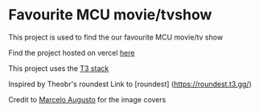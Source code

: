 # Favourite MCU movie/tvshow
This project is used to find the our favourite MCU movie/tv show

Find the project hosted on vercel [here](https://fav-marvel.vercel.app/)

This project uses the [T3 stack](https://create.t3.gg/)

Inspired by Theobr's roundest
Link to [roundest] (https://roundest.t3.gg/)


Credit to [Marcelo Augusto](https://github.com/AugustoMarcelo) for the image covers
